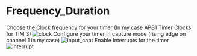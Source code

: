 # Frequency_Duration
Choose the Clock frequency for your timer (In my case APB1 Timer Clocks for TIM 3)
![clock](https://github.com/user-attachments/assets/d1232ba3-4f57-4cc5-a398-295a00ad8006)
Configure your timer in capture mode (rising edge on channel 1 in my case)
![input_capt](https://github.com/user-attachments/assets/882af551-a91d-4063-81cc-ade1702f781b)
Enable Interrupts for the timer
![interrupt](https://github.com/user-attachments/assets/f73c0f1c-eddf-4a1b-ae76-8e9e133a1d5a)
